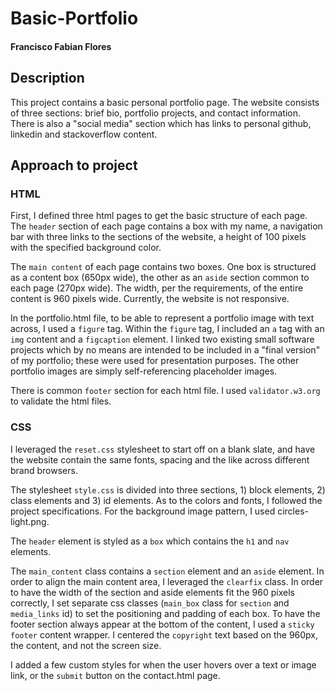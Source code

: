 # Basic-Portfolio
#### Francisco Fabian Flores

## Description
This project contains a basic personal portfolio page. The website consists of three sections: brief bio, portfolio projects, and contact information. There is also a "social media" section which has links to personal github, linkedin and stackoverflow content.

## Approach to project
### HTML

First, I defined three html pages to get the basic structure of each page. The `header` section of each page contains a box with my name, a navigation bar with three links to the sections of the website, a height of 100 pixels with the specified background color.

The `main content` of each page contains two boxes. One box is structured as a content box (650px wide), the other as an `aside` section common to each page (270px wide). The width, per the requirements, of the entire content is 960 pixels wide. Currently, the website is not responsive.

In the portfolio.html file, to be able to represent a portfolio image with text across, I used a `figure` tag. Within the `figure` tag, I included an `a` tag with an `img` content and a `figcaption` element. I linked two existing small software projects which by no means are intended to be included in a "final version" of my portfolio; these were used for presentation purposes. The other portfolio images are simply self-referencing placeholder images.

There is common `footer` section for each html file.
I used `validator.w3.org` to validate the html files.


### CSS

I leveraged the `reset.css` stylesheet to start off on a blank slate, and have the website contain the same fonts, spacing and the like across different brand browsers.

The stylesheet `style.css` is divided into three sections, 1) block elements, 2) class elements and 3) id elements. As to the colors and fonts, I followed the project specifications. For the background image pattern, I used circles-light.png. 

The `header` element is styled as a `box` which contains the `h1` and `nav` elements.

The `main_content` class contains a `section` element and an `aside` element. In order to align the main content area, I leveraged the `clearfix` class. In order to have the width of the section and aside elements fit the 960 pixels correctly, I set separate css classes (`main_box` class for `section` and `media_links` id) to set the positioning and padding of each box.
To have the footer section always appear at the bottom of the content, I used a `sticky footer` content wrapper. I centered the `copyright` text based on the 960px, the content, and not the screen size.

I added a few custom styles for when the user hovers over a text or image link, or the `submit` button on the contact.html page.

